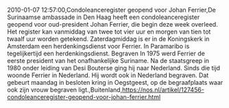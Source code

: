 2010-01-07 12:57:00,Condoleanceregister geopend voor Johan Ferrier,De Surinaamse ambassade in Den Haag heeft een condoleanceregister geopend voor oud-president Johan Ferrier, die begin deze week overleed. Het register kan vanmiddag van twee tot vier uur en morgen van tien tot twaalf uur worden getekend. Zaterdagmiddag is er in de Koningskerk in Amsterdam een herdenkingsdienst voor Ferrier. In Paramaribo is tegelijkertijd een herdenkingsdienst. Begraven In 1975 werd Ferrier de eerste president van het onafhankelijke Suriname. Na de staatsgreep in 1980 onder leiding van Desi Bouterse ging hij naar Nederland. Sinds die tijd woonde Ferrier in Nederland. Hij wordt ook in Nederland begraven. Dat gebeurt maandag in besloten kring in Oegstgeest, op de begraafplaats waar ook zijn vrouw begraven ligt.,Buitenland,https://nos.nl/artikel/127456-condoleanceregister-geopend-voor-johan-ferrier.html